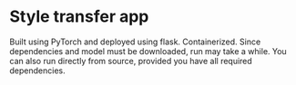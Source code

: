 # Style transfer app
Built using PyTorch and deployed using flask. 
Containerized. Since dependencies and model must be downloaded, run may take a while.
You can also run directly from source, provided you have all required dependencies.